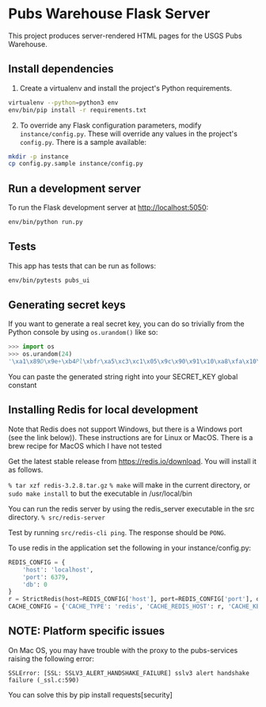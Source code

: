 # Pubs Warehouse Flask Server

This project produces server-rendered HTML pages for the USGS Pubs Warehouse.

## Install dependencies

1. Create a virtualenv and install the project's Python requirements.

```bash
virtualenv --python=python3 env
env/bin/pip install -r requirements.txt
```

2. To override any Flask configuration parameters, modify `instance/config.py`.
These will override any values in the project's `config.py`. There is a sample
available:

```bash
mkdir -p instance
cp config.py.sample instance/config.py
```

## Run a development server

To run the Flask development server at
[http://localhost:5050](http://localhost:5050):

```bash
env/bin/python run.py
```

## Tests

This app has tests that can be run as follows:
```bash
env/bin/pytests pubs_ui
```

## Generating secret keys
If you want to generate a real secret key, you can do so trivially from the Python console by using `os.urandom()` like so:

```python
>>> import os
>>> os.urandom(24)
'\xa1\x89D\x9e+\xb4Pl\xbfr\xa5\xc3\xc1\x05\x9c\x90\x91\x10\xa8\xfa\x10\xe7r\x9e'

```
You can paste the generated string right into your SECRET_KEY global constant

## Installing Redis for local development
Note that Redis does not support Windows, but there is a Windows port (see the link below)). These instructions
are for Linux or MacOS. There is a brew recipe for MacOS which I have not tested

Get the latest stable release from https://redis.io/download. You will install it as follows.

`% tar xzf redis-3.2.8.tar.gz`
`% make` will make in the current directory, or `sudo make install` to but the executable in /usr/local/bin

You can run the redis server by using the redis_server executable in the src directory.
`% src/redis-server`

Test by running `src/redis-cli ping`. The response should be `PONG`.

To use redis in the application set the following in your instance/config.py:
```python
REDIS_CONFIG = {
    'host': 'localhost',
    'port': 6379,
    'db': 0
}
r = StrictRedis(host=REDIS_CONFIG['host'], port=REDIS_CONFIG['port'], db=REDIS_CONFIG['db'])
CACHE_CONFIG = {'CACHE_TYPE': 'redis', 'CACHE_REDIS_HOST': r, 'CACHE_KEY_PREFIX': 'pubs_http'}
```


## NOTE: Platform specific issues
On Mac OS, you may have trouble with the proxy to the pubs-services raising the following error:
```text
SSLError: [SSL: SSLV3_ALERT_HANDSHAKE_FAILURE] sslv3 alert handshake failure (_ssl.c:590)
```
You can solve this by pip install requests[security] 
